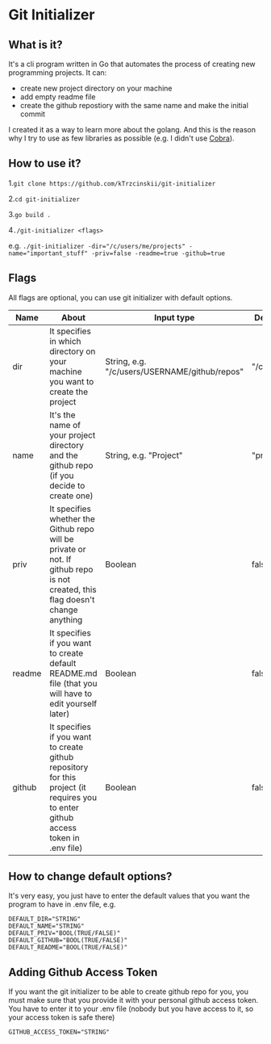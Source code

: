 # Git Initializer

## What is it?

It's a cli program written in Go that automates the process of creating new programming projects. It can:
 - create new project directory on your machine
 - add empty readme file
 - create the github repostiory with the same name and make the initial commit

I created it as a way to learn more about the golang. And this is the reason why I try to use as few libraries as possible (e.g. I didn't use [Cobra](https://cobra.dev/)).

## How to use it?

1.```git clone https://github.com/kTrzcinskii/git-initializer```

2.```cd git-initializer```

3.```go build .```

4```./git-initializer <flags>```

e.g. ```./git-initializer -dir="/c/users/me/projects" -name="important_stuff" -priv=false -readme=true -github=true```

## Flags

All flags are optional, you can use git initializer with default options.

| Name | About | Input type | Default |
| ---- | ----- | ---------- | ------- |
| dir | It specifies in which directory on your machine you want to create the project | String, e.g. "/c/users/USERNAME/github/repos" | "/c" |
| name | It's the name of your project directory and the github repo (if you decide to create one) | String, e.g. "Project" | "project" |
| priv | It specifies whether the Github repo will be private or not. If github repo is not created, this flag doesn't change anything | Boolean | false |
| readme | It specifies if you want to create default README.md file (that you will have to edit yourself later) | Boolean | false |
| github | It specifies if you want to create github repository for this project (it requires you to enter github access token in .env file) | Boolean | false |

## How to change default options?

It's very easy, you just have to enter the default values that you want the program to have in .env file,
e.g.

```
DEFAULT_DIR="STRING"
DEFAULT_NAME="STRING"
DEFAULT_PRIV="BOOL(TRUE/FALSE)"
DEFAULT_GITHUB="BOOL(TRUE/FALSE)"
DEFAULT_README="BOOL(TRUE/FALSE)"
```

## Adding Github Access Token

If you want the git initializer to be able to create github repo for you, you must make sure that you provide it with your personal github access token.
You have to enter it to your .env file (nobody but you have access to it, so your access token is safe there)

```
GITHUB_ACCESS_TOKEN="STRING"
```
